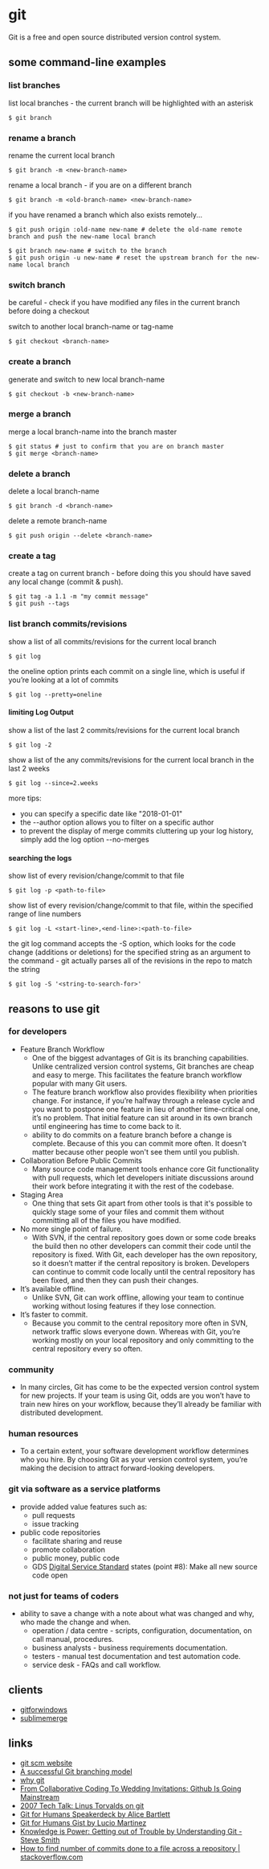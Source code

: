 
# git

Git is a free and open source distributed version control system.

## some command-line examples


### list branches

list local branches - the current branch will be highlighted with an asterisk
```
$ git branch
```


### rename a branch

rename the current local branch
```
$ git branch -m <new-branch-name>
```

rename a local branch - if you are on a different branch
```
$ git branch -m <old-branch-name> <new-branch-name>
```

if you have renamed a branch which also exists remotely...
```
$ git push origin :old-name new-name # delete the old-name remote branch and push the new-name local branch

$ git branch new-name # switch to the branch
$ git push origin -u new-name # reset the upstream branch for the new-name local branch

```

### switch branch

be careful - check if you have modified any files in the current branch before doing a checkout

switch to another local branch-name or tag-name
```
$ git checkout <branch-name>
```


### create a branch

generate and switch to new local branch-name
```
$ git checkout -b <new-branch-name>
```


### merge a branch

merge a local branch-name into the branch master
```
$ git status # just to confirm that you are on branch master
$ git merge <branch-name>
```


### delete a branch

delete a local branch-name
```
$ git branch -d <branch-name>
```

delete a remote branch-name
```
$ git push origin --delete <branch-name>
```


### create a tag

create a tag on current branch - before doing this you should have saved any local change (commit & push).
```
$ git tag -a 1.1 -m "my commit message"
$ git push --tags
```


### list branch commits/revisions

show a list of all commits/revisions for the current local branch
```
$ git log
```

the oneline option prints each commit on a single line, which is useful if you’re looking at a lot of commits
```
$ git log --pretty=oneline
```

#### limiting Log Output

show a list of the last 2 commits/revisions for the current local branch
```
$ git log -2
```

show a list of the any commits/revisions for the current local branch in the last 2 weeks
```
$ git log --since=2.weeks
```

more tips:
* you can specify a specific date like "2018-01-01"
* the --author option allows you to filter on a specific author
* to prevent the display of merge commits cluttering up your log history, simply add the log option --no-merges

#### searching the logs

show list of every revision/change/commit to that file
```
$ git log -p <path-to-file>
```

show list of every revision/change/commit to that file, within the specified range of line numbers
```
$ git log -L <start-line>,<end-line>:<path-to-file>
```

the git log command accepts the -S option, which looks for the code change (additions or deletions) for the specified string as an argument to the command - git actually parses all of the revisions in the repo to match the string
```
$ git log -S '<string-to-search-for>'
```


## reasons to use git

### for developers
* Feature Branch Workflow
  * One of the biggest advantages of Git is its branching capabilities. Unlike centralized version control systems, Git branches are cheap and easy to merge. This facilitates the feature branch workflow popular with many Git users.
  * The feature branch workflow also provides flexibility when priorities change. For instance, if you’re halfway through a release cycle and you want to postpone one feature in lieu of another time-critical one, it’s no problem. That initial feature can sit around in its own branch until engineering has time to come back to it.
  * ability to do commits on a feature branch before a change is complete. Because of this you can commit more often. It doesn't matter because other people won't see them until you publish.
* Collaboration Before Public Commits
  * Many source code management tools enhance core Git functionality with pull requests, which let developers initiate discussions around their work before integrating it with the rest of the codebase.
* Staging Area
  * One thing that sets Git apart from other tools is that it's possible to quickly stage some of your files and commit them without committing all of the files you have modified.
* No more single point of failure.
  * With SVN, if the central repository goes down or some code breaks the build then no other developers can commit their code until the repository is fixed. With Git, each developer has the own repository, so it doesn’t matter if the central repository is broken. Developers can continue to commit code locally until the central repository has been fixed, and then they can push their changes.
* It’s available offline.
  * Unlike SVN, Git can work offline, allowing your team to continue working without losing features if they lose connection.
* It’s faster to commit.
  * Because you commit to the central repository more often in SVN, network traffic slows everyone down. Whereas with Git, you’re working mostly on your local repository and only committing to the central repository every so often.

### community
* In many circles, Git has come to be the expected version control system for new projects. If your team is using Git, odds are you won’t have to train new hires on your workflow, because they’ll already be familiar with distributed development.

### human resources
* To a certain extent, your software development workflow determines who you hire. By choosing Git as your version control system, you’re making the decision to attract forward-looking developers.

### git via software as a service platforms
* provide added value features such as:
  * pull requests
  * issue tracking
* public code repositories
  * facilitate sharing and reuse
  * promote collaboration
  * public money, public code
  * GDS [Digital Service Standard](https://www.gov.uk/service-manual/service-standard) states (point #8): Make all new source code open

### not just for teams of coders
* ability to save a change with a note about what was changed and why, who made the change and when.
  * operation / data centre - scripts, configuration, documentation, on call manual, procedures.
  * business analysts - business requirements documentation.
  * testers - manual test documentation and test automation code.
  * service desk - FAQs and call workflow.

## clients
* [gitforwindows](https://gitforwindows.org/)
* [sublimemerge](https://www.sublimemerge.com/)


## links
* [git scm website](https://git-scm.com/)
* [A successful Git branching model](http://nvie.com/posts/a-successful-git-branching-model/)
* [why git](https://www.atlassian.com/git/tutorials/why-git)
* [From Collaborative Coding To Wedding Invitations: Github Is Going Mainstream](https://www.wired.com/2013/09/github-for-anything/)
* [2007 Tech Talk: Linus Torvalds on git](http://www.youtube.com/watch?v=4XpnKHJAok8)
* [Git for Humans Speakerdeck by Alice Bartlett](https://speakerdeck.com/alicebartlett/git-for-humans)
* [Git for Humans Gist by Lucio Martinez](https://gist.github.com/luciomartinez/11277737)
* [Knowledge is Power: Getting out of Trouble by Understanding Git - Steve Smith](https://www.youtube.com/watch?v=fHLcZGi3yMQ)
* [How to find number of commits done to a file across a repository | stackoverflow.com](https://stackoverflow.com/questions/29865578/how-to-find-number-of-commits-done-to-a-file-across-a-repository)
